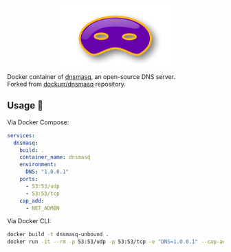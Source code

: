 <div align="center">
<a href="https://github.com/dockur/dnsmasq"><img src="https://raw.githubusercontent.com/dockur/dnsmasq/master/.github/logo.png" title="Logo" style="max-width:100%;" width="256" /></a>
</div>
<div align="center">


</div></h1>

Docker container of [dnsmasq](https://thekelleys.org.uk/dnsmasq/doc.html), an open-source DNS server.  
Forked from [dockurr/dnsmasq](https://github.com/dockur/dnsmasq) repository.

## Usage  🐳

Via Docker Compose:

```yaml
services:
  dnsmasq:
    build: .
    container_name: dnsmasq
    environment:
      DNS: "1.0.0.1"
    ports:
      - 53:53/udp
      - 53:53/tcp
    cap_add:
      - NET_ADMIN
```

Via Docker CLI:

```bash
docker build -t dnsmasq-unbound .
docker run -it --rm -p 53:53/udp -p 53:53/tcp -e "DNS=1.0.0.1" --cap-add=NET_ADMIN dnsmasq-unbound
```

